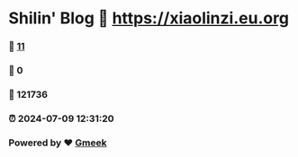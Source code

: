 # Shilin' Blog :link: https://xiaolinzi.eu.org 
### :page_facing_up: [11](https://xiaolinzi.eu.org/tag.html) 
### :speech_balloon: 0 
### :hibiscus: 121736 
### :alarm_clock: 2024-07-09 12:31:20 
### Powered by :heart: [Gmeek](https://github.com/Meekdai/Gmeek)
